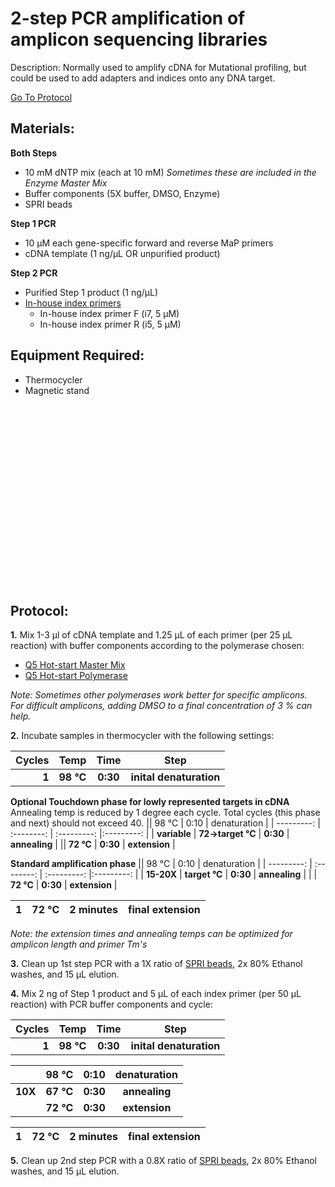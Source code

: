 2-step PCR amplification of amplicon sequencing libraries
================================================================================
Description: Normally used to amplify cDNA for Mutational profiling, but could be used to add adapters and indices onto any DNA target.

[Go To Protocol](#protocol)

Materials:
--------------------------------------------------------------------------------
  **Both Steps**
  * 10 mM dNTP mix (each at 10 mM) _Sometimes these are included in the Enzyme Master Mix_
  * Buffer components (5X buffer, DMSO, Enzyme)
  * SPRI beads
  
  **Step 1 PCR**
  * 10 µM each gene-specific forward and reverse MaP primers
  * cDNA template (1 ng/µL OR unpurified product)  
  
  **Step 2 PCR**
  * Purified Step 1 product (1 ng/µL)
  * [In-house index primers](../CWML-primers.csv)
    * In-house index primer F (i7, 5 µM)
    * In-house index primer R (i5, 5 µM)

  
Equipment Required:
--------------------------------------------------------------------------------
  * Thermocycler
  * Magnetic stand


<br/><br/><br/><br/><br/><br/><br/><br/><br/><br/><br/><br/><br/><br/><br/><br/><br/>
<!-- Use <br/> to go to next page -->
  
Protocol:
--------------------------------------------------------------------------------
**1.** Mix 1-3 µl of cDNA template and 1.25 µL of each primer (per 25 µL reaction) with buffer components according to the polymerase chosen:

  * [Q5 Hot-start Master Mix](https://www.neb.com/protocols/2012/08/30/protocol-for-q5-hot-start-high-fidelity-2x-master-mix-m0494)
  * [Q5 Hot-start Polymerase](https://www.neb.com/protocols/2012/08/30/pcr-using-q5-hot-start-high-fidelity-dna-polymerase-m0493)
  
  _Note: Sometimes other polymerases work better for specific amplicons._<br/>_For difficult amplicons, adding DMSO to a final concentration of 3 % can help._
  
  
**2.** Incubate samples in thermocycler with the following settings:  

  | Cycles | Temp | Time | Step |
  | ---------: | :--------: | :---------: |:---------: |
  | **1** | **98 °C** | **0:30** | **inital denaturation** |
  
  **Optional Touchdown phase for lowly represented targets in cDNA**<br/>Annealing temp is reduced by 1 degree each cycle. Total cycles (this phase and next) should not exceed 40.
  || 98 °C | 0:10 | denaturation |
  | ---------: | :--------: | :---------: |:---------: |
  | **variable** | **72->target °C** | **0:30** | **annealing** |
  || **72 °C** | **0:30** | **extension** |
  
  **Standard amplification phase**
  || 98 °C | 0:10 | denaturation |
  | ---------: | :--------: | :---------: |:---------: |
  | **15-20X** | **target °C** | **0:30** | **annealing** |
  | | **72 °C** | **0:30** | **extension** |
 
  | 1 | 72 °C | 2 minutes | final extension |
  | ---------: | :--------: | :---------: |:---------: |
  
  _Note: the extension times and annealing temps can be optimized for amplicon length and primer Tm's_
<!-- The text below creates dropdown lists for links to next steps or hyperlinks -->

**3.** Clean up 1st step PCR with a 1X ratio of [SPRI beads](./SPRI-beads.md), 2x 80% Ethanol washes, and 15 µL elution.

**4.** Mix 2 ng of Step 1 product and 5 µL of each index primer (per 50 µL reaction) with PCR buffer components and cycle:

  | Cycles | Temp | Time | Step |
  | ---------: | :--------: | :---------: |:---------: |
  | **1** | **98 °C** | **0:30** | **inital denaturation** |
  
  || 98 °C | 0:10 | denaturation |
  | ---------: | :--------: | :---------: |:---------: |
  | **10X** | **67 °C** | **0:30** | **annealing** |
  | | **72 °C** | **0:30** | **extension** |
 
  | 1 | 72 °C | 2 minutes | final extension |
  | ---------: | :--------: | :---------: |:---------: |

**5.** Clean up 2nd step PCR with a 0.8X ratio of [SPRI beads](./SPRI-beads.md), 2x 80% Ethanol washes, and 15 µL elution.
